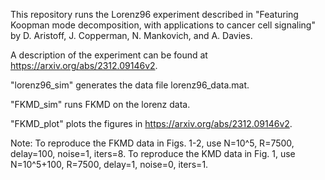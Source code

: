 This repository runs the Lorenz96 experiment described in "Featuring Koopman mode decomposition, with applications to cancer cell signaling" by D. Aristoff, J. Copperman, N. Mankovich, and A. Davies. 

A description of the experiment can be found at https://arxiv.org/abs/2312.09146v2.

"lorenz96_sim" generates the data file lorenz96_data.mat.

"FKMD_sim" runs FKMD on the lorenz data.

"FKMD_plot" plots the figures in https://arxiv.org/abs/2312.09146v2.

Note:
To reproduce the FKMD data in Figs. 1-2, use N=10^5, R=7500, delay=100, noise=1, iters=8.
To reproduce the KMD data in Fig. 1, use N=10^5+100, R=7500, delay=1, noise=0, iters=1.

